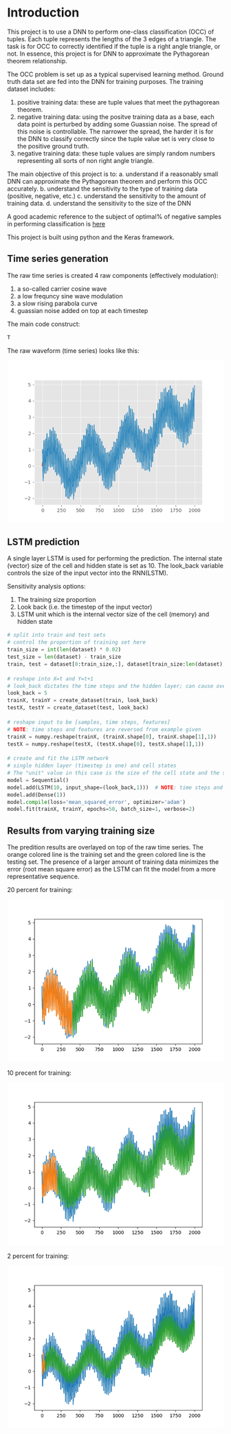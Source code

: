 # Introduction

This project is to use a DNN to perform one-class classification (OCC) of tuples.  Each tuple represents the lengths of the 3 edges of a triangle.  The task is for OCC to correctly identified if the tuple is a right angle triangle, or not. In essence, this project is for DNN to approximate the Pythagorean theorem relationship. 

The OCC problem is set up as a typical supervised learning method.  Ground truth data set are fed into the DNN for training purposes. The training dataset includes:

1.  positive training data: these are tuple values that meet the pythagorean theorem.
2.  negative training data: using the positve training data as a base, each data point is perturbed by adding some Guassian noise.  The spread of this noise is controllable.  The narrower the spread, the harder it is for the DNN to classify correctly since the tuple value set is very close to the positive ground truth. 
3.  negative training data: these tuple values are simply random numbers representing all sorts of non right angle triangle. 

The main objective of this project is to:
a. understand if a reasonably small DNN can approximate the Pythagorean theorem and perform this OCC accurately.
b. understand the sensitivity to the type of training data (positive, negative, etc.)
c. understand the sensitivity to the amount of training data.
d. understand the sensitivity to the size of the DNN 

A good academic reference to the subject of optimal% of negative samples in performing classification is [here](https://www.researchgate.net/publication/229039329_Determining_the_optimal_percent_of_negative_examples_used_in_training_the_multilayer_perceptron_neural_networks)

This project is built using python and the Keras framework. 

## Time series generation

The raw time series is created 4 raw components (effectively modulation):
1. a so-called carrier cosine wave 
2. a low frequncy sine wave modulation
3. a slow rising parabola curve 
4. guassian noise added on top at each timestep

The main code construct:

```python
T
```

The raw waveform (time series) looks like this:

![image of raw ts](https://github.com/dennylslee/time-series-LSTM/blob/master/cos-rawTS.png)

## LSTM prediction

A single layer LSTM is used for performing the prediction.  The internal state (vector) size of the cell and hidden state is set as 10. The look_back variable controls the size of the input vector into the RNN(LSTM).  

Sensitivity analysis options:
1. The training size proportion
2. Look back (i.e. the timestep of the input vector) 
3. LSTM unit which is the internal vector size of the cell (memory) and hidden state 

```python
# split into train and test sets
# control the proportion of training set here
train_size = int(len(dataset) * 0.02)
test_size = len(dataset) - train_size
train, test = dataset[0:train_size,:], dataset[train_size:len(dataset),:]

# reshape into X=t and Y=t+1
# look_back dictates the time steps and the hidden layer; can cause overfitting error when it's too large
look_back = 5
trainX, trainY = create_dataset(train, look_back)
testX, testY = create_dataset(test, look_back)
 
# reshape input to be [samples, time steps, features]
# NOTE: time steps and features are reversed from example given
trainX = numpy.reshape(trainX, (trainX.shape[0], trainX.shape[1],1))
testX = numpy.reshape(testX, (testX.shape[0], testX.shape[1],1))

# create and fit the LSTM network
# single hidden layer (timestep is one) and cell states
# The "unit" value in this case is the size of the cell state and the size of the hidden state
model = Sequential()
model.add(LSTM(10, input_shape=(look_back,1))) 	# NOTE: time steps and features are reversed from example given
model.add(Dense(1))
model.compile(loss='mean_squared_error', optimizer='adam')
model.fit(trainX, trainY, epochs=50, batch_size=1, verbose=2)
```

## Results from varying training size

The predition results are overlayed on top of the raw time series.  The orange colored line is the training set and the green colored line is the testing set. The presence of a larger amount of training data minimizes the error (root mean square error) as the LSTM can fit the model from a more representative sequence. 

20 percent for training:

![image of 20pct training](https://github.com/dennylslee/time-series-LSTM/blob/master/cos-testresult-20pct-training.png)

10 precent for training:

![image of 10pct training](https://github.com/dennylslee/time-series-LSTM/blob/master/cos-testresult-10pct-training.png)

2 percent for training:

![image of 2pct training](https://github.com/dennylslee/time-series-LSTM/blob/master/cos-testresult-2pct-training.png)

